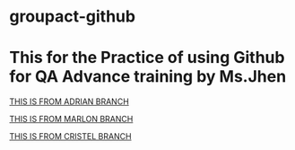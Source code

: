 # groupact-github

# This for the Practice of using Github for QA Advance training by Ms.Jhen

[THIS IS FROM ADRIAN BRANCH](https://github.com/lstvadrian/groupact-github/blob/main/README%20-%20Adrian.md)

[THIS IS FROM MARLON BRANCH](https://github.com/lstvadrian/groupact-github/blob/marlon-git/README%20-%20Marlon.md)

[THIS IS FROM CRISTEL BRANCH](https://github.com/lstvadrian/groupact-github/blob/marlon-git/README%20-%20Marlon.md)
